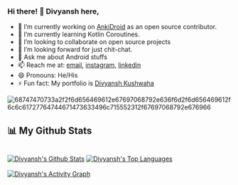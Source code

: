 ### Hi there! 👋 Divyansh here,

- 🔭 I’m currently working on [AnkiDroid](https://github.com/ankidroid/Anki-Android) as an open source contributor.
- 🌱 I’m currently learning Kotlin Coroutines.
- 👯 I’m looking to collaborate on open source projects
- 🤔 I’m looking forward for just chit-chat.
- 💬 Ask me about Android stuffs
- 📫 Reach me at: <a href="mailto:kushwaha.divyansh.dxn@gmail.com">email</a>, <a href="https://instagram.com/divyansh.dxn">instagram<a/>, <a href="https://www.linkedin.com/in/divyansh-kushwaha-b44004202/">linkedin<a/>
- 😄 Pronouns: He/His
- ⚡ Fun fact: My portfolio is <a href="https://divyansh-dxn.github.io/me" target="_blank"/>Divyansh Kushwaha</a>
  
![68747470733a2f2f6d656469612e67697068792e636f6d2f6d656469612f6c6c61727764744671473633496c715552312f67697068792e676966](https://user-images.githubusercontent.com/69595691/174427668-2da65b8b-dbff-4abe-8ac3-361e2266ff99.gif)
  
  
## 📊 My Github Stats
<br/>
  <a href="https://github.com/divyansh-dxn/github-readme-stats"><img alt="Divyansh's Github Stats" src="https://github-readme-stats.vercel.app/api?username=divyansh-dxn&show_icons=true&count_private=true&theme=react&hide_border=true&bg_color=0D1117" /></a>
  <a href="https://github.com/divyansh-dxn/github-readme-stats"><img alt="Divyansh's Top Languages" src="https://github-readme-stats.vercel.app/api/top-langs/?username=divyansh-dxn&langs_count=8&count_private=true&layout=compact&theme=react&hide_border=true&bg_color=0D1117" /></a>
<br/>
  
<br/>
  <a href="https://github.com/divyansh-dxn/github-readme-activity-graph"><img alt="Divyansh's Activity Graph" src="https://activity-graph.herokuapp.com/graph?username=divyansh-dxn&bg_color=0D1117&color=5BCDEC&line=5BCDEC&point=FFFFFF&hide_border=true" /></a>
<br/>
<br/>

